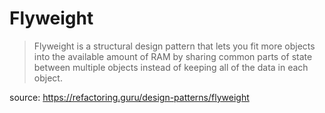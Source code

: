 # Flyweight
> Flyweight is a structural design pattern that lets you fit more objects into the available amount of RAM by sharing common parts of state between multiple objects instead of keeping all of the data in each object.

source: https://refactoring.guru/design-patterns/flyweight